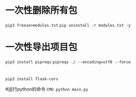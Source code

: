 # 一次性删除所有包
```pip3 freeze>modules.txt```
```pip uninstall -r modules.txt -y```

# 一次性导出项目包
```pip3 install pipreqs```
```pipreqs ./ --encoding=utf8 --force```

#
```pip3 install flask-cors```

#运行python的命令
```CMD python main.py```